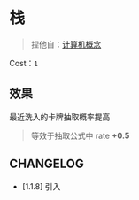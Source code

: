 # 栈

> 捏他自：[计算机概念](https://zh.wikipedia.org/wiki/%E5%A0%86%E6%A0%88)

Cost：`1`

## 效果

最近洗入的卡牌抽取概率提高

> 等效于抽取公式中 rate **+0.5**

## CHANGELOG

- [1.1.8] 引入
